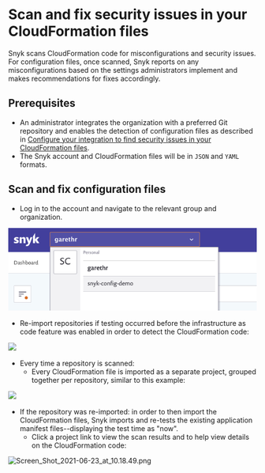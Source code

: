 # Scan and fix security issues in your CloudFormation files

Snyk scans CloudFormation code for misconfigurations and security issues. For configuration files, once scanned, Snyk reports on any misconfigurations based on the settings administrators implement and makes recommendations for fixes accordingly.

## **Prerequisites**

* An administrator integrates the organization with a preferred Git repository and enables the detection of configuration files as described in [Configure your integration to find security issues in your CloudFormation files](https://docs.snyk.io/snyk-infrastructure-as-code/scan-cloudformation-files/configure-your-integration-to-find-security-issues-in-your-cloudformation-files).
* The Snyk account and CloudFormation files will be in `JSON` and `YAML` formats.

## Scan and fix configuration files

* Log in to the account and navigate to the relevant group and organization.

![](<../../../.gitbook/assets/screenshot-2020-07-09-at-12.43.02-2- (3) (4) (4) (4) (1) (22).png>)

* Re-import repositories if testing occurred before the infrastructure as code feature was enabled in order to detect the CloudFormation code:

![](<../../../.gitbook/assets/screenshot\_2020-07-09\_at\_12.44.03 (1) (1) (3) (3) (2) (1) (13).png>)

* Every time a repository is scanned:
  * Every CloudFormation file is imported as a separate project, grouped together per repository, similar to this example:

![](../../../.gitbook/assets/screen\_shot\_2021-06-23\_at\_10.16.38.png)

* If the repository was re-imported: in order to then import the CloudFormation files, Snyk imports and re-tests the existing application manifest files--displaying the test time as "now".
  * Click a project link to view the scan results and to help view details on the CloudFormation code:

![Screen\_Shot\_2021-06-23\_at\_10.18.49.png](../../../.gitbook/assets/screen\_shot\_2021-06-23\_at\_10.18.49.png)
